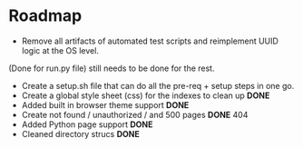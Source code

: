 # Roadmap

- Remove all artifacts of automated test scripts and reimplement UUID logic at the OS level.
  
(Done for run.py file) still needs to be done for the rest.
- Create a setup.sh file that can do all the pre-req + setup steps in one go.
- Create a global style sheet (css) for the indexes to clean up **DONE**
- Added built in browser theme support **DONE**
- Create not found / unauthorized / and 500 pages
**DONE** 404
- Added Python page support **DONE**
- Cleaned directory strucs **DONE**

